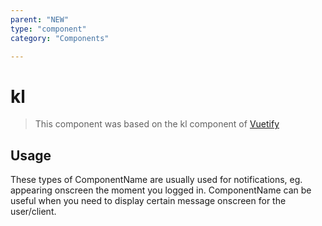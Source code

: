 ```yaml
---
parent: "NEW"
type: "component"
category: "Components"

---
```


# kl

>This component was based on the kl component of [Vuetify](https://vuetifyjs.com/en/components/kl/ "Vuetify's kl component")

## Usage

These types of ComponentName are usually used for notifications, eg. appearing onscreen the moment you logged in. ComponentName can be useful when you need to display certain message onscreen for the user/client.

<!-- Component template need to be here -->
<DocComponent :file="'NEW/kl/NEW_kl-usage'"/>






